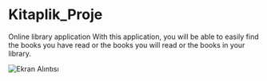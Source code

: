 # Kitaplik_Proje
Online library application
With this application, you will be able to easily find the books you have read or the books you will read or the books in your library.

![Ekran Alıntısı](https://user-images.githubusercontent.com/65205036/110834045-2022bd00-82ae-11eb-8416-173a2beb3280.PNG)
